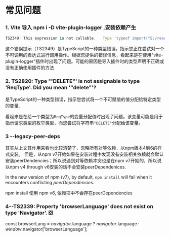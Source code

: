 # 常见问题



### 1. Vite 导入 npm i -D vite-plugin-logger ,安装依赖产生

```ts
TS2349: This expression is not callable.   Type 'typeof import("E:/react-all-vite-template/node_modules/vite-plugin-logger/dist/index")' has no call signatures

```

这个错误提示（TS2349）是TypeScript的一种类型错误，指示您正在尝试对一个不可调用的表达式进行调用操作。根据您提供的错误信息，看起来是在使用"vite-plugin-logger"插件时出现了问题。可能的原因是导入插件时的类型声明不正确或没有正确使用插件的方法

### 2. TS2820: Type '"DELETE"' is not assignable to type 'ReqType'. Did you mean '"delete"'?

是TypeScript的一种类型错误，指示您尝试将一个不可赋值的值分配给特定类型的变量,

看起来是在给一个类型为`ReqType`的变量分配值时出现了问题。该变量可能是用于指示请求类型的枚举类型，而您尝试将字符串`"DELETE"`分配给该变量。





### 3 --legacy-peer-deps

其实从上文其作用来看也比较清楚了，忽略所有对等依赖，以npm版本4到6的样式安装。 但是，从npm v7开始如果在安装过程中发现没有安装相关依赖就会默认安装peerDendencies；所以说遇到对等依赖冲突也是在npm v7开始的，所以说以npm v4 through v6安装的话不会安装peerDependenices.

In the new version of npm (v7), by default, `npm install` will fail when it encounters conflicting *peerDependencies*.

npm install 使用 npm v6, 依赖项中不会存在peerDependencies



### 4--TS2339: Property 'browserLanguage' does not exist on type 'Navigator'. ❎

const browserLang = *navigator*.language ? *navigator*.language : *window*.navigator['browserLanguage'];
